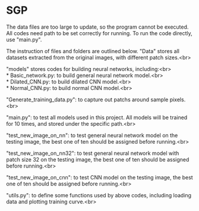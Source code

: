 # SGP

The data files are too large to update, so the program cannot be executed. All codes need path to be set correctly for running.
To run the code directly, use "main.py".

The instruction of files and folders are outlined below.
  "Data" stores all datasets extracted from the original images, with different patch sizes.\<br>  
  
  "models" stores codes for building neural networks, including:\<br>  
    * Basic_network.py: to build general neural network model.\<br>  
    * Dilated_CNN.py: to build dilated CNN model.\<br>  
    * Normal_CNN.py: to build normal CNN model.\<br>  
   
  "Generate_training_data.py": to capture out patchs around sample pixels.\<br>  
  
  "main.py": to test all models used in this project. All models will be trained for 10 times, and stored under the specific path.\<br>  
  
  "test_new_image_on_nn": to test general neural network model on the testing image, the best one of ten should be assigned before running.\<br>  
  
  "test_new_image_on_nn32": to test general neural network model with patch size 32 on the testing image, the best one of ten should be assigned before running.\<br>  
  
  "test_new_image_on_cnn": to test CNN model on the testing image, the best one of ten should be assigned before running.\<br>  
  
  "utils.py": to define some functions used by above codes, including loading data and plotting training curve.\<br>  
